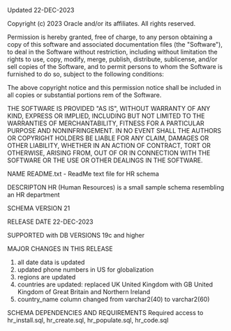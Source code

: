 Updated 22-DEC-2023

Copyright (c) 2023 Oracle and/or its affiliates. All rights reserved.

Permission is hereby granted, free of charge, to any person obtaining a
copy of this software and associated documentation files (the "Software"),
to deal in the Software without restriction, including without limitation
the rights to use, copy, modify, merge, publish, distribute, sublicense,
and/or sell copies of the Software, and to permit persons to whom the
Software is furnished to do so, subject to the following conditions:

The above copyright notice and this permission notice shall be included in
all copies or substantial portions rem of the Software.

THE SOFTWARE IS PROVIDED "AS IS", WITHOUT WARRANTY OF ANY KIND, EXPRESS OR
IMPLIED, INCLUDING BUT NOT LIMITED TO THE WARRANTIES OF MERCHANTABILITY,
FITNESS FOR A PARTICULAR PURPOSE AND NONINFRINGEMENT. IN NO EVENT SHALL
THE AUTHORS OR COPYRIGHT HOLDERS BE LIABLE FOR ANY CLAIM, DAMAGES OR OTHER
LIABILITY, WHETHER IN AN ACTION OF CONTRACT, TORT OR OTHERWISE, ARISING
FROM, OUT OF OR IN CONNECTION WITH THE SOFTWARE OR THE USE OR OTHER
DEALINGS IN THE SOFTWARE.

NAME
  README.txt - ReadMe text file for HR schema

DESCRIPTON
  HR (Human Resources) is a small sample schema resembling an HR department

SCHEMA VERSION
  21

RELEASE DATE
  22-DEC-2023

SUPPORTED with DB VERSIONS
  19c and higher

MAJOR CHANGES IN THIS RELEASE
  1. all date data is updated
  2. updated phone numbers in US for globalization
  3. regions are updated
  4. countries are updated: replaced UK United Kingdom with GB
     United Kingdom of Great Britain and Northern Ireland
  5. country_name column changed from varchar2(40) to varchar2(60)

SCHEMA DEPENDENCIES AND REQUIREMENTS
 Required access to hr_install.sql, hr_create.sql, hr_populate.sql, hr_code.sql
